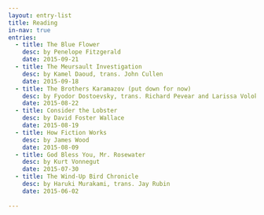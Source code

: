 ```yaml
---
layout: entry-list
title: Reading
in-nav: true
entries:
  - title: The Blue Flower
    desc: by Penelope Fitzgerald
    date: 2015-09-21
  - title: The Meursault Investigation
    desc: by Kamel Daoud, trans. John Cullen
    date: 2015-09-18
  - title: The Brothers Karamazov (put down for now)
    desc: by Fyodor Dostoevsky, trans. Richard Pevear and Larissa Volokhonsky
    date: 2015-08-22
  - title: Consider the Lobster
    desc: by David Foster Wallace
    date: 2015-08-19
  - title: How Fiction Works
    desc: by James Wood
    date: 2015-08-09
  - title: God Bless You, Mr. Rosewater
    desc: by Kurt Vonnegut
    date: 2015-07-30
  - title: The Wind-Up Bird Chronicle
    desc: by Haruki Murakami, trans. Jay Rubin
    date: 2015-06-02
  
---
```

